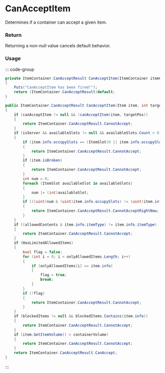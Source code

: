 # CanAcceptItem
<Badge type="info" text="Item"/>[<Badge type="danger" text="Carbon Compatible"/>](https://github.com/CarbonCommunity/Carbon)[<Badge type="warning" text="Oxide Compatible"/>](https://github.com/OxideMod/Oxide.Rust)
Determines if a container can accept a given item.

### Return
Returning a non-null value cancels default behavior.

### Usage
::: code-group
```csharp [Example]
private ItemContainer.CanAcceptResult CanAcceptItem(ItemContainer itemContainer)
{
	Puts("CanAcceptItem has been fired!");
	return (ItemContainer.CanAcceptResult)default;
}
```
```csharp [Source — Assembly-CSharp @ ItemContainer]
public ItemContainer.CanAcceptResult CanAcceptItem(Item item, int targetPos)
{
	if (canAcceptItem != null && !canAcceptItem(item, targetPos))
	{
		return ItemContainer.CanAcceptResult.CannotAccept;
	}
	if (isServer && availableSlots != null && availableSlots.Count > 0)
	{
		if (item.info.occupySlots == (ItemSlot)0 || item.info.occupySlots == ItemSlot.None)
		{
			return ItemContainer.CanAcceptResult.CannotAccept;
		}
		if (item.isBroken)
		{
			return ItemContainer.CanAcceptResult.CannotAccept;
		}
		int num = 0;
		foreach (ItemSlot availableSlot in availableSlots)
		{
			num |= (int)availableSlot;
		}
		if (((uint)num & (uint)item.info.occupySlots) != (uint)item.info.occupySlots)
		{
			return ItemContainer.CanAcceptResult.CannotAcceptRightNow;
		}
	}
	if ((allowedContents & item.info.itemType) != item.info.itemType)
	{
		return ItemContainer.CanAcceptResult.CannotAccept;
	}
	if (HasLimitedAllowedItems)
	{
		bool flag = false;
		for (int i = 0; i < onlyAllowedItems.Length; i++)
		{
			if (onlyAllowedItems[i] == item.info)
			{
				flag = true;
				break;
			}
		}
		if (!flag)
		{
			return ItemContainer.CanAcceptResult.CannotAccept;
		}
	}
	if (blockedItems != null && blockedItems.Contains(item.info))
	{
		return ItemContainer.CanAcceptResult.CannotAccept;
	}
	if (item.GetItemVolume() > containerVolume)
	{
		return ItemContainer.CanAcceptResult.CannotAccept;
	}
	return ItemContainer.CanAcceptResult.CanAccept;
}

```
:::

